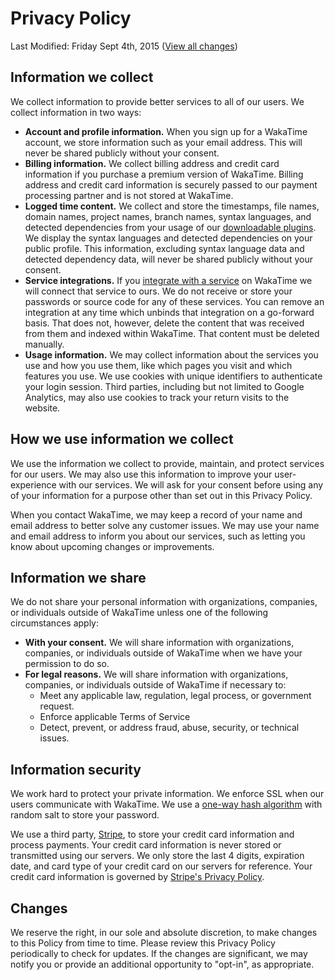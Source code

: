 # Privacy Policy

<span class="text-muted">Last Modified: Friday Sept 4th, 2015</span>
([View all changes][changes])

## Information we collect

We collect information to provide better services to all of our users.
We collect information in two ways:

* **Account and profile information.** When you sign up for a WakaTime account,
  we store information such as your email address. This will never be shared
  publicly without your consent.
* **Billing information.** We collect billing address and credit card
  information if you purchase a premium version of WakaTime. Billing address
  and credit card information is securely passed to our payment processing
  partner and is not stored at WakaTime.
* **Logged time content.** We collect and store the timestamps, file names,
  domain names, project names, branch names, syntax languages, and detected
  dependencies from your usage of our [downloadable plugins][editors]. We
  display the syntax languages and detected dependencies on your public
  profile. This information, excluding syntax language data and detected
  dependency data, will never be shared publicly without your consent.
* **Service integrations.** If you [integrate with a service][integrations] on
  WakaTime we will connect that service to ours. We do not receive or store
  your passwords or source code for any of these services. You can remove an
  integration at any time which unbinds that integration on a go-forward basis.
  That does not, however, delete the content that was received from them and
  indexed within WakaTime. That content must be deleted manually.
* **Usage information.** We may collect information about the services you use
  and how you use them, like which pages you visit and which features you use.
  We use cookies with unique identifiers to authenticate your login session.
  Third parties, including but not limited to Google Analytics, may also use
  cookies to track your return visits to the website.

## How we use information we collect

We use the information we collect to provide, maintain, and protect services
for our users. We may also use this information to improve your
user-experience with our services.
We will ask for your consent before using any of your information for a
purpose other than set out in this Privacy Policy.

When you contact WakaTime, we may keep a record of your name and email address
to better solve any customer issues.
We may use your name and email address to inform you about our services, such
as letting you know about upcoming changes or improvements.

## Information we share

We do not share your personal information with organizations, companies, or
individuals outside of WakaTime unless one of the following circumstances
apply:

* **With your consent.** We will share information with organizations,
  companies, or individuals outside of WakaTime when we have your
  permission to do so.
* **For legal reasons.** We will share information with organizations,
  companies, or individuals outside of WakaTime if necessary to:
  - Meet any applicable law, regulation, legal process, or government
    request.
  - Enforce applicable Terms of Service
  - Detect, prevent, or address fraud, abuse, security, or technical issues.

## Information security

We work hard to protect your private information. We enforce SSL when our users
communicate with WakaTime. We use a [one-way hash algorithm][bcrypt] with
random salt to store your password.

We use a third party, [Stripe][stripe], to store your credit card information
and process payments. Your credit card information is never stored or
transmitted using our servers. We only store the last 4 digits, expiration
date, and card type of your credit card on our servers for reference. Your
credit card information is governed by
[Stripe's Privacy Policy][stripe privacy].

## Changes

We reserve the right, in our sole and absolute discretion, to make changes to
this Policy from time to time. Please review this Privacy Policy periodically
to check for updates.
If the changes are significant, we may notify you or provide an additional
opportunity to "opt-in", as appropriate.


[changes]: https://github.com/wakatime/legal/commits/master/privacy.md
[integrations]: https://wakatime.com/integrations
[editors]: https://wakatime.com/editors
[bcrypt]: https://en.wikipedia.org/wiki/Bcrypt
[stripe]: https://stripe.com
[stripe privacy]: https://stripe.com/us/privacy
